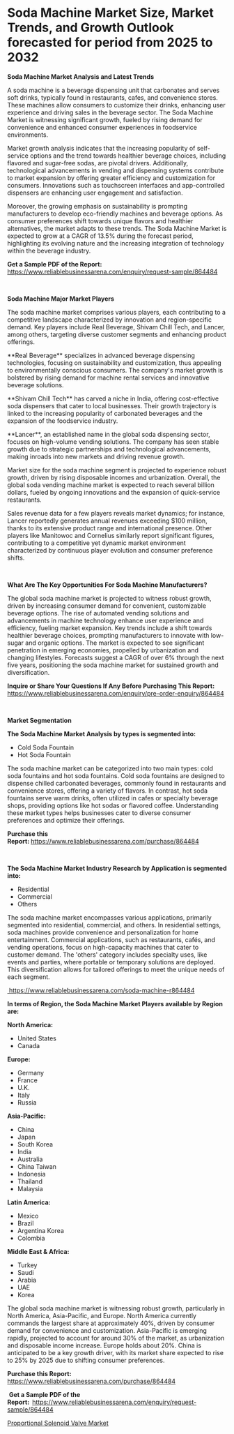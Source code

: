 <p><h1>Soda Machine Market Size, Market Trends, and Growth Outlook forecasted for period from 2025 to 2032</h1></p><p><strong>Soda Machine Market Analysis and Latest Trends</strong></p>
<p><p>A soda machine is a beverage dispensing unit that carbonates and serves soft drinks, typically found in restaurants, cafes, and convenience stores. These machines allow consumers to customize their drinks, enhancing user experience and driving sales in the beverage sector. The Soda Machine Market is witnessing significant growth, fueled by rising demand for convenience and enhanced consumer experiences in foodservice environments.</p><p>Market growth analysis indicates that the increasing popularity of self-service options and the trend towards healthier beverage choices, including flavored and sugar-free sodas, are pivotal drivers. Additionally, technological advancements in vending and dispensing systems contribute to market expansion by offering greater efficiency and customization for consumers. Innovations such as touchscreen interfaces and app-controlled dispensers are enhancing user engagement and satisfaction.</p><p>Moreover, the growing emphasis on sustainability is prompting manufacturers to develop eco-friendly machines and beverage options. As consumer preferences shift towards unique flavors and healthier alternatives, the market adapts to these trends. The Soda Machine Market is expected to grow at a CAGR of 13.5% during the forecast period, highlighting its evolving nature and the increasing integration of technology within the beverage industry.</p></p>
<p><strong>Get a Sample PDF of the Report:&nbsp;</strong> <a href="https://www.reliablebusinessarena.com/enquiry/request-sample/864484?utm_campaign=1841&utm_medium=2&utm_source=Github&utm_content=ia&utm_term=20022025&utm_id=soda-machine">https://www.reliablebusinessarena.com/enquiry/request-sample/864484</a></p>
<p>&nbsp;</p>
<p><strong>Soda Machine Major Market Players</strong></p>
<p><p>The soda machine market comprises various players, each contributing to a competitive landscape characterized by innovation and region-specific demand. Key players include Real Beverage, Shivam Chill Tech, and Lancer, among others, targeting diverse customer segments and enhancing product offerings.</p><p>**Real Beverage** specializes in advanced beverage dispensing technologies, focusing on sustainability and customization, thus appealing to environmentally conscious consumers. The company's market growth is bolstered by rising demand for machine rental services and innovative beverage solutions. </p><p>**Shivam Chill Tech** has carved a niche in India, offering cost-effective soda dispensers that cater to local businesses. Their growth trajectory is linked to the increasing popularity of carbonated beverages and the expansion of the foodservice industry. </p><p>**Lancer**, an established name in the global soda dispensing sector, focuses on high-volume vending solutions. The company has seen stable growth due to strategic partnerships and technological advancements, making inroads into new markets and driving revenue growth.</p><p>Market size for the soda machine segment is projected to experience robust growth, driven by rising disposable incomes and urbanization. Overall, the global soda vending machine market is expected to reach several billion dollars, fueled by ongoing innovations and the expansion of quick-service restaurants.</p><p>Sales revenue data for a few players reveals market dynamics; for instance, Lancer reportedly generates annual revenues exceeding $100 million, thanks to its extensive product range and international presence. Other players like Manitowoc and Cornelius similarly report significant figures, contributing to a competitive yet dynamic market environment characterized by continuous player evolution and consumer preference shifts.</p></p>
<p>&nbsp;</p>
<p><strong>What Are The Key Opportunities For Soda Machine Manufacturers?</strong></p>
<p><p>The global soda machine market is projected to witness robust growth, driven by increasing consumer demand for convenient, customizable beverage options. The rise of automated vending solutions and advancements in machine technology enhance user experience and efficiency, fueling market expansion. Key trends include a shift towards healthier beverage choices, prompting manufacturers to innovate with low-sugar and organic options. The market is expected to see significant penetration in emerging economies, propelled by urbanization and changing lifestyles. Forecasts suggest a CAGR of over 6% through the next five years, positioning the soda machine market for sustained growth and diversification.</p></p>
<p><strong>Inquire or Share Your Questions If Any Before Purchasing This Report:</strong> <a href="https://www.reliablebusinessarena.com/enquiry/pre-order-enquiry/864484?utm_campaign=1841&utm_medium=2&utm_source=Github&utm_content=ia&utm_term=20022025&utm_id=soda-machine">https://www.reliablebusinessarena.com/enquiry/pre-order-enquiry/864484</a></p>
<p>&nbsp;</p>
<p><strong>Market Segmentation</strong></p>
<p><strong>The Soda Machine Market Analysis by types is segmented into:</strong></p>
<p><ul><li>Cold Soda Fountain</li><li>Hot Soda Fountain</li></ul></p>
<p><p>The soda machine market can be categorized into two main types: cold soda fountains and hot soda fountains. Cold soda fountains are designed to dispense chilled carbonated beverages, commonly found in restaurants and convenience stores, offering a variety of flavors. In contrast, hot soda fountains serve warm drinks, often utilized in cafes or specialty beverage shops, providing options like hot sodas or flavored coffee. Understanding these market types helps businesses cater to diverse consumer preferences and optimize their offerings.</p></p>
<p><strong>Purchase this Report:&nbsp;</strong><a href="https://www.reliablebusinessarena.com/purchase/864484?utm_campaign=1841&utm_medium=2&utm_source=Github&utm_content=ia&utm_term=20022025&utm_id=soda-machine">https://www.reliablebusinessarena.com/purchase/864484</a></p>
<p>&nbsp;</p>
<p><strong>The Soda Machine Market Industry Research by Application is segmented into:</strong></p>
<p><ul><li>Residential</li><li>Commercial</li><li>Others</li></ul></p>
<p><p>The soda machine market encompasses various applications, primarily segmented into residential, commercial, and others. In residential settings, soda machines provide convenience and personalization for home entertainment. Commercial applications, such as restaurants, cafés, and vending operations, focus on high-capacity machines that cater to customer demand. The 'others' category includes specialty uses, like events and parties, where portable or temporary solutions are deployed. This diversification allows for tailored offerings to meet the unique needs of each segment.</p></p>
<p><a href="https://www.reliablebusinessarena.com/soda-machine-r864484?utm_campaign=1841&utm_medium=2&utm_source=Github&utm_content=ia&utm_term=20022025&utm_id=soda-machine">&nbsp;https://www.reliablebusinessarena.com/soda-machine-r864484</a></p>
<p><strong>In terms of Region, the Soda Machine Market Players available by Region are:</strong></p>
<p>
    <p> <strong> North America: </strong>
        <ul>
            <li>United States</li>
            <li>Canada</li>
        </ul>
        </p> 
    <p> <strong> Europe: </strong>
        <ul>
            <li>Germany</li>
            <li>France</li>
            <li>U.K.</li>
            <li>Italy</li>
            <li>Russia</li>
        </ul>
        </p> 
    <p> <strong> Asia-Pacific: </strong>
        <ul>
            <li>China</li>
            <li>Japan</li>
            <li>South Korea</li>
            <li>India</li>
            <li>Australia</li>
            <li>China Taiwan</li>
            <li>Indonesia</li>
            <li>Thailand</li>
            <li>Malaysia</li>
        </ul>
        </p> 
    <p> <strong> Latin America: </strong>
        <ul>
            <li>Mexico</li>
            <li>Brazil</li>
            <li>Argentina Korea</li>
            <li>Colombia</li>
        </ul>
        </p> 
    <p> <strong> Middle East & Africa: </strong>
        <ul>
            <li>Turkey</li>
            <li>Saudi</li>
            <li>Arabia</li>
            <li>UAE</li>
            <li>Korea</li>
        </ul>
    </p>
    </p>
<p><p>The global soda machine market is witnessing robust growth, particularly in North America, Asia-Pacific, and Europe. North America currently commands the largest share at approximately 40%, driven by consumer demand for convenience and customization. Asia-Pacific is emerging rapidly, projected to account for around 30% of the market, as urbanization and disposable income increase. Europe holds about 20%. China is anticipated to be a key growth driver, with its market share expected to rise to 25% by 2025 due to shifting consumer preferences.</p></p>
<p><strong>Purchase this Report: </strong><a href="https://www.reliablebusinessarena.com/purchase/864484?utm_campaign=1841&utm_medium=2&utm_source=Github&utm_content=ia&utm_term=20022025&utm_id=soda-machine">https://www.reliablebusinessarena.com/purchase/864484</a></p>
<p>&nbsp;<strong>Get a Sample PDF of the Report:&nbsp;&nbsp;</strong><a href="https://www.reliablebusinessarena.com/enquiry/request-sample/864484?utm_campaign=1841&utm_medium=2&utm_source=Github&utm_content=ia&utm_term=20022025&utm_id=soda-machine">https://www.reliablebusinessarena.com/enquiry/request-sample/864484</a></p>
<p><strong></strong></p>
<p><p><a href="https://github.com/julyju69/Market-Research-Report-List-6/blob/main/proportional-solenoid-valve-market.md?utm_campaign=1841&utm_medium=2&utm_source=Github&utm_content=ia&utm_term=20022025&utm_id=soda-machine">Proportional Solenoid Valve Market</a></p></p>